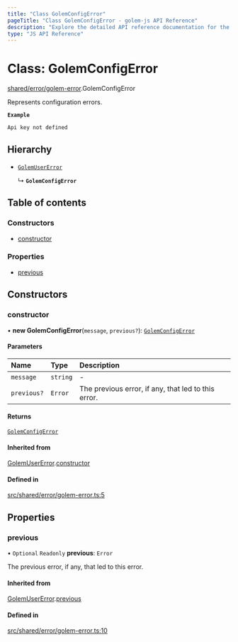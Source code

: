 ```yaml
---
title: "Class GolemConfigError"
pageTitle: "Class GolemConfigError - golem-js API Reference"
description: "Explore the detailed API reference documentation for the Class GolemConfigError within the golem-js SDK for the Golem Network."
type: "JS API Reference"
---
```

# Class: GolemConfigError

[shared/error/golem-error](../modules/shared_error_golem_error).GolemConfigError

Represents configuration errors.

**`Example`**

```ts
Api key not defined
```

## Hierarchy

- [`GolemUserError`](shared_error_golem_error.GolemUserError)

  ↳ **`GolemConfigError`**

## Table of contents

### Constructors

- [constructor](shared_error_golem_error.GolemConfigError#constructor)

### Properties

- [previous](shared_error_golem_error.GolemConfigError#previous)

## Constructors

### constructor

• **new GolemConfigError**(`message`, `previous?`): [`GolemConfigError`](shared_error_golem_error.GolemConfigError)

#### Parameters

| Name | Type | Description |
| :------ | :------ | :------ |
| `message` | `string` | - |
| `previous?` | `Error` | The previous error, if any, that led to this error. |

#### Returns

[`GolemConfigError`](shared_error_golem_error.GolemConfigError)

#### Inherited from

[GolemUserError](shared_error_golem_error.GolemUserError).[constructor](shared_error_golem_error.GolemUserError#constructor)

#### Defined in

[src/shared/error/golem-error.ts:5](https://github.com/golemfactory/golem-js/blob/ed1cf1df/src/shared/error/golem-error.ts#L5)

## Properties

### previous

• `Optional` `Readonly` **previous**: `Error`

The previous error, if any, that led to this error.

#### Inherited from

[GolemUserError](shared_error_golem_error.GolemUserError).[previous](shared_error_golem_error.GolemUserError#previous)

#### Defined in

[src/shared/error/golem-error.ts:10](https://github.com/golemfactory/golem-js/blob/ed1cf1df/src/shared/error/golem-error.ts#L10)

